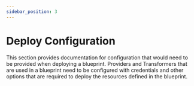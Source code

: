 ```yaml
---
sidebar_position: 3
---
```


# Deploy Configuration

This section provides documentation for configuration that would need to be provided when deploying a blueprint. 
Providers and Transformers that are used in a blueprint need to be configured with credentials and other options that are required to deploy the resources defined in the blueprint.
